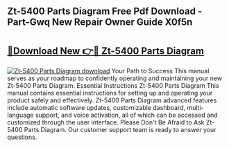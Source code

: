 ## Zt-5400 Parts Diagram Free Pdf Download - Part-Gwq New Repair Owner Guide X0f5n

# <h2><a href="http://dfsby49.blite.top/?on=Zt-5400+Parts+Diagram">🔗Download New 👉🔴 Zt-5400 Parts Diagram</a></h2>

[![Zt-5400 Parts Diagram download](https://i.imgur.com/lujVjoI.png)](http://dfsby49.blite.top/?on=Zt-5400+Parts+Diagram)
Your Path to Success This manual serves as your roadmap to confidently operating and maintaining your new Zt-5400 Parts Diagram. Essential Instructions Zt-5400 Parts Diagram This manual contains essential instructions for setting up and operating your product safely and effectively. Zt-5400 Parts Diagram advanced features include automatic software updates, customizable dashboard, multi-language support, and voice activation, all of which can be accessed and customized through the user interface. Please Don't Be Afraid to Ask Zt-5400 Parts Diagram. Our customer support team is ready to answer your questions.
